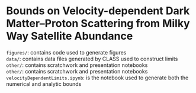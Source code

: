 Bounds on Velocity-dependent Dark Matter–Proton Scattering from Milky Way Satellite Abundance
===========================

`figures/`: contains code used to generate figures<br>
`data/`: contains data files generated by CLASS used to construct limits<br>
`other/`: contains scratchwork and presentation notebooks<br>
`other/`: contains scratchwork and presentation notebooks<br>
`velocityDependentLimits.ipynb`: is the notebook used to generate both the numerical and analytic bounds<br>

